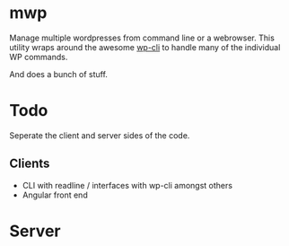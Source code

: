 mwp
===

Manage multiple wordpresses from command line or a webrowser.  This utility wraps around the awesome [wp-cli](https://github.com/wp-cli/wp-cli) to handle many of the individual WP commands.

And does a bunch of stuff.



Todo
====

Seperate the client and server sides of the code.

Clients
-------

* CLI with readline / interfaces with wp-cli amongst others
* Angular front end

Server
======


